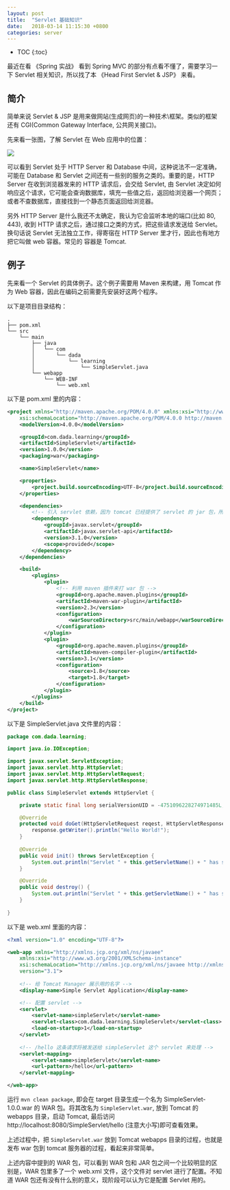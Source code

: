 ```yaml
---
layout: post
title:  "Servlet 基础知识"
date:   2018-03-14 11:15:30 +0800
categories: server
---
```


* TOC
{:toc}


最近在看 《Spring 实战》 看到 Spring MVC 的部分有点看不懂了，需要学习一下 Servlet 相关知识，所以找了本 《Head First Servlet & JSP》 来看。

## 简介

简单来说 Servlet & JSP 是用来做网站(生成网页)的一种技术\框架。类似的框架还有 CGI(Common Gateway Interface, 公共网关接口)。

先来看一张图，了解 Servlet 在 Web 应用中的位置：

![]( {{site.url}}/asset/servlet-architecture.jpg )

可以看到 Servlet 处于 HTTP Server 和 Database 中间，这种说法不一定准确，可能在 Database 和 Servlet 之间还有一些别的服务之类的。重要的是，HTTP Server 在收到浏览器发来的 HTTP 请求后，会交给 Servlet, 由 Servlet 决定如何响应这个请求，它可能会查询数据库，填充一些值之后，返回给浏览器一个网页；或者不查数据库，直接找到一个静态页面返回给浏览器。

另外 HTTP Server 是什么我还不太确定，我认为它会监听本地的端口(比如 80, 443), 收到 HTTP 请求之后，通过接口之类的方式，把这些请求发送给 Servlet。换句话说 Servlet 无法独立工作，得寄宿在 HTTP Server 里才行，因此也有地方把它叫做 web 容器。常见的 容器是 Tomcat.


## 例子

先来看一个 Servlet 的具体例子。这个例子需要用 Maven 来构建，用 Tomcat 作为 Web 容器，因此在编码之前需要先安装好这两个程序。

以下是项目目录结构：

```
.
├── pom.xml
└── src
    └── main
        ├── java
        │   └── com
        │       └── dada
        │           └── learning
        │               └── SimpleServlet.java
        └── webapp
            └── WEB-INF
                └── web.xml
```

以下是 pom.xml 里的内容：

```xml
<project xmlns="http://maven.apache.org/POM/4.0.0" xmlns:xsi="http://www.w3.org/2001/XMLSchema-instance"
    xsi:schemaLocation="http://maven.apache.org/POM/4.0.0 http://maven.apache.org/xsd/maven-4.0.0.xsd">
    <modelVersion>4.0.0</modelVersion>

    <groupId>com.dada.learning</groupId>
    <artifactId>SimpleServlet</artifactId>
    <version>1.0.0</version>
    <packaging>war</packaging>

    <name>SimpleServlet</name>

    <properties>
        <project.build.sourceEncoding>UTF-8</project.build.sourceEncoding>
    </properties>

    <dependencies>
        <!-- 引入 servlet 依赖，因为 tomcat 已经提供了 servlet 的 jar 包，所以 scope 设为 provided -->
        <dependency>
            <groupId>javax.servlet</groupId>
            <artifactId>javax.servlet-api</artifactId>
            <version>3.1.0</version>
            <scope>provided</scope>
        </dependency>
    </dependencies>

    <build>
        <plugins>
            <plugin>
                <!-- 利用 maven 插件来打 war 包 -->
                <groupId>org.apache.maven.plugins</groupId>
                <artifactId>maven-war-plugin</artifactId>
                <version>2.3</version>
                <configuration>
                    <warSourceDirectory>src/main/webapp</warSourceDirectory>
                </configuration>
            </plugin>
            <plugin>
                <groupId>org.apache.maven.plugins</groupId>
                <artifactId>maven-compiler-plugin</artifactId>
                <version>3.1</version>
                <configuration>
                    <source>1.8</source>
                    <target>1.8</target>
                </configuration>
            </plugin>
        </plugins>
    </build>
</project>
```

以下是 SimpleServlet.java 文件里的内容：

```java
package com.dada.learning;

import java.io.IOException;

import javax.servlet.ServletException;
import javax.servlet.http.HttpServlet;
import javax.servlet.http.HttpServletRequest;
import javax.servlet.http.HttpServletResponse;

public class SimpleServlet extends HttpServlet {

    private static final long serialVersionUID = -4751096228274971485L;

    @Override
    protected void doGet(HttpServletRequest reqest, HttpServletResponse response) throws ServletException, IOException {
        response.getWriter().println("Hello World!");
    }
    
    @Override
    public void init() throws ServletException {
        System.out.println("Servlet " + this.getServletName() + " has started");
    }

    @Override
    public void destroy() {
        System.out.println("Servlet " + this.getServletName() + " has stopped");
    }
    
}
```

以下是 web.xml 里面的内容：

```xml
<?xml version="1.0" encoding="UTF-8"?>

<web-app xmlns="http://xmlns.jcp.org/xml/ns/javaee" 
    xmlns:xsi="http://www.w3.org/2001/XMLSchema-instance"
    xsi:schemaLocation="http://xmlns.jcp.org/xml/ns/javaee http://xmlns.jcp.org/xml/ns/javaee/web-app_3_1.xsd"
    version="3.1">
    
    <!-- 给 Tomcat Manager 展示用的名字 -->
    <display-name>Simple Servlet Application</display-name>

    <!-- 配置 servlet -->
    <servlet>
        <servlet-name>simpleServlet</servlet-name>
        <servlet-class>com.dada.learning.SimpleServlet</servlet-class>
        <load-on-startup>1</load-on-startup>
    </servlet>
    
    <!-- /hello 这条请求将被发送给 simpleServlet 这个 servlet 来处理 -->
    <servlet-mapping>
        <servlet-name>simpleServlet</servlet-name>
        <url-pattern>/hello</url-pattern>
    </servlet-mapping>

</web-app>
```

运行 `mvn clean package`, 即会在 target 目录生成一个名为 SimpleServlet-1.0.0.war 的 WAR 包。将其改名为 `SimpleServlet.war`, 放到 Tomcat 的 webapps 目录，启动 Tomcat, 最后访问 http://localhost:8080/SimpleServlet/hello (注意大小写)即可查看效果。

上述过程中，把 `SimpleServlet.war` 放到 Tomcat webapps 目录的过程，也就是发布 war 包到 tomcat 服务器的过程，看起来非常简单。

上述内容中提到的 WAR 包，可以看到 WAR 包和 JAR 包之间一个比较明显的区别是，WAR 包里多了一个 web.xml 文件，这个文件对 servlet 进行了配置。不知道 WAR 包还有没有什么别的意义，现阶段可以认为它是配置 Servlet 用的。